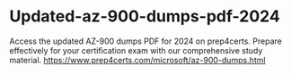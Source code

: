 # Updated-az-900-dumps-pdf-2024

Access the updated AZ-900 dumps PDF for 2024 on prep4certs. Prepare effectively for your certification exam with our comprehensive study material. https://www.prep4certs.com/microsoft/az-900-dumps.html

